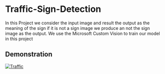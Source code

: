 # Traffic-Sign-Detection
In this Project we consider the input image and result the output as the meaning of the sign if it is not a sign image we produce an not the sign image as the output. We use the Microsoft Custom Vision to train our model in this project

<h2>Demonstration</h2>
<a href="https://drive.google.com/file/d/1w7K3vy6FAmqqwdIqTz-FumTGXQhqmF_Y/view?usp=sharing " target="_blank" title="Demo Video"><img src="TSD.jpg" alt="Traffic"/></a>
